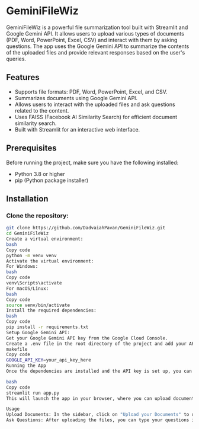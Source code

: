# GeminiFileWiz

GeminiFileWiz is a powerful file summarization tool built with Streamlit and Google Gemini API. It allows users to upload various types of documents (PDF, Word, PowerPoint, Excel, CSV) and interact with them by asking questions. The app uses the Google Gemini API to summarize the contents of the uploaded files and provide relevant responses based on the user's queries.

## Features
- Supports file formats: PDF, Word, PowerPoint, Excel, and CSV.
- Summarizes documents using Google Gemini API.
- Allows users to interact with the uploaded files and ask questions related to the content.
- Uses FAISS (Facebook AI Similarity Search) for efficient document similarity search.
- Built with Streamlit for an interactive web interface.

## Prerequisites
Before running the project, make sure you have the following installed:

- Python 3.8 or higher
- pip (Python package installer)

## Installation

### Clone the repository:

```bash
git clone https://github.com/DadvaiahPavan/GeminiFileWiz.git
cd GeminiFileWiz
Create a virtual environment:
bash
Copy code
python -m venv venv
Activate the virtual environment:
For Windows:
bash
Copy code
venv\Scripts\activate
For macOS/Linux:
bash
Copy code
source venv/bin/activate
Install the required dependencies:
bash
Copy code
pip install -r requirements.txt
Setup Google Gemini API:
Get your Google Gemini API key from the Google Cloud Console.
Create a .env file in the root directory of the project and add your API key:
makefile
Copy code
GOOGLE_API_KEY=your_api_key_here
Running the App
Once the dependencies are installed and the API key is set up, you can run the app using the following command:

bash
Copy code
streamlit run app.py
This will launch the app in your browser, where you can upload documents and interact with them.

Usage
Upload Documents: In the sidebar, click on "Upload your Documents" to upload files. Supported formats include PDF, Word, PowerPoint, Excel, and CSV.
Ask Questions: After uploading the files, you can type your questions in the input field to get relevant responses based on the uploaded documents.# GeminiFileWiz

